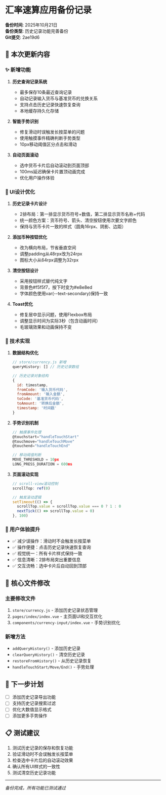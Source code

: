 # 汇率速算应用备份记录
**备份时间**: 2025年10月21日  
**备份类型**: 历史记录功能完善备份  
**Git提交**: 2ae19d6

## 📝 本次更新内容

### ✨ 新增功能
1. **历史查询记录系统**
   - 最多保存10条最近查询记录
   - 自动记录输入货币与基准货币的兑换关系
   - 支持点击历史记录快速恢复查询
   - 本地缓存持久化存储

2. **智能手势识别**
   - 修复滑动时误触发长按菜单的问题
   - 使用触摸事件精确判断手势类型
   - 10px移动阈值区分点击和滑动

3. **自动页面滚动**
   - 选中货币卡片后自动滚动到页面顶部
   - 100ms延迟确保卡片置顶动画完成
   - 优化用户操作体验

### 🎨 UI设计优化
1. **历史记录卡片设计**
   - 2排布局：第一排显示货币符号+数值，第二排显示货币名称+代码
   - 统一颜色方案：货币符号、箭头、清空按钮使用次要文字颜色
   - 保持与货币卡片一致的样式（圆角16rpx、阴影、边距）

2. **添加币种按钮优化**
   - 改为横向布局，节省垂直空间
   - 调整padding从48rpx改为24rpx
   - 图标大小从64rpx调整为32rpx

3. **清空按钮设计**
   - 采用按钮样式替代纯文字
   - 背景色#f5f5f7，按下时变为#e8e8ed
   - 字体颜色使用var(--text-secondary)保持一致

4. **Toast优化**
   - 修复居中显示问题，使用Flexbox布局
   - 调整显示时间为实际3秒（包含动画时间）
   - 毛玻璃效果和动画保持不变

### 🔧 技术实现
1. **数据结构优化**
   ```javascript
   // store/currency.js 新增
   queryHistory: [] // 历史记录数组
   
   // 历史记录对象结构
   {
     id: timestamp,
     fromCode: '输入货币代码',
     fromAmount: '输入金额',
     toCode: '基准货币代码',
     toAmount: '转换后金额',
     timestamp: '时间戳'
   }
   ```

2. **手势识别机制**
   ```javascript
   // 触摸事件处理
   @touchstart="handleTouchStart"
   @touchmove="handleTouchMove" 
   @touchend="handleTouchEnd"
   
   // 移动阈值判断
   MOVE_THRESHOLD = 10px
   LONG_PRESS_DURATION = 600ms
   ```

3. **页面滚动实现**
   ```javascript
   // scroll-view滚动控制
   scrollTop: ref(0)
   
   // 触发滚动逻辑
   setTimeout(() => {
     scrollTop.value = scrollTop.value === 0 ? 1 : 0
     nextTick(() => scrollTop.value = 0)
   }, 100)
   ```

### 📱 用户体验提升
- ✅ 减少误操作：滑动时不会触发长按菜单
- ✅ 操作便捷：点击历史记录快速恢复查询
- ✅ 视觉统一：所有卡片样式保持一致
- ✅ 信息清晰：2排布局突出重要信息
- ✅ 交互流畅：选中卡片后自动回到顶部

## 📂 核心文件修改

### 主要修改文件
1. `store/currency.js` - 添加历史记录状态管理
2. `pages/index/index.vue` - 主页面UI和交互优化
3. `components/currency-input/index.vue` - 手势识别优化

### 新增方法
- `addQueryHistory()` - 添加历史记录
- `clearQueryHistory()` - 清空历史记录
- `restoreFromHistory()` - 从历史记录恢复
- `handleTouchStart/Move/End()` - 手势处理

## 🚀 下一步计划
- [ ] 添加历史记录导出功能
- [ ] 支持历史记录搜索过滤
- [ ] 优化大数值显示格式
- [ ] 添加更多手势操作

## 📋 测试建议
1. 测试历史记录的保存和恢复功能
2. 验证滑动时不会误触发长按菜单
3. 检查选中卡片后的自动滚动效果
4. 确认所有UI样式的一致性
5. 测试清空历史记录功能

---
*备份完成，所有功能已测试通过*